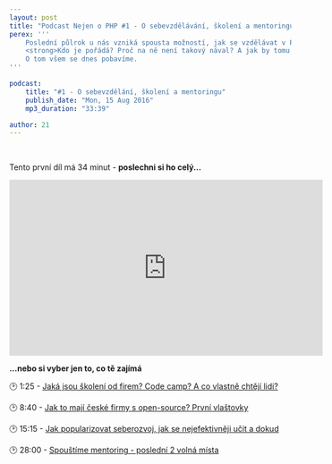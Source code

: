 ```yaml
---
layout: post
title: "Podcast Nejen o PHP #1 - O sebevzdělávání, školení a mentoringu"
perex: '''
    Poslední půlrok u nás vzniká spousta možností, jak se vzdělávat v PHP. A zadarmo.<br>
    <strong>Kdo je pořádá? Proč na ně není takový nával? A jak by tomu mohl pomoc mentoring?</strong><br>
    O tom všem se dnes pobavíme.
'''

podcast:
    title: "#1 - O sebevzdělání, školení a mentoringu"
    publish_date: "Mon, 15 Aug 2016"
    mp3_duration: "33:39"

author: 21
---
```


<br>

Tento první díl má 34 minut - <strong>poslechni si ho celý...</strong>

<iframe width="560" height="315" src="https://www.youtube.com/embed/1BjVVGmSdCw" frameborder="0" allowfullscreen name="video"></iframe>

<br>

<p>
    <strong>...nebo si vyber jen to, co tě zajímá</strong>
</p>

🕑 1:25 - <a href="https://www.youtube.com/embed/1BjVVGmSdCw?&start=75&autoplay=true" target="video">
    <em class="fa fa-fw fa-play"></em>
    Jaká jsou školení od firem? Code camp? A co vlastně chtějí lidi?
</a>

🕑 8:40 - <a href="https://www.youtube.com/embed/1BjVVGmSdCw?&start=520&autoplay=true" target="video">
    <em class="fa fa-fw fa-play"></em>
    Jak to mají české firmy s open-source? První vlaštovky
</a>

🕑 15:15 - <a href="https://www.youtube.com/embed/1BjVVGmSdCw?&start=915&autoplay=true" target="video">
    <em class="fa fa-fw fa-play"></em>
    Jak popularizovat seberozvoj, jak se nejefektivněji učit a dokud
</a>

🕑 28:00 - <a href="https://www.youtube.com/embed/1BjVVGmSdCw?&start=1680&autoplay=true" target="video">
    <em class="fa fa-fw fa-play"></em>
    Spouštíme mentoring - poslední 2 volná místa
</a>

